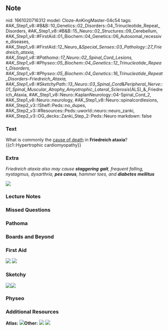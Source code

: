 ## Note
nid: 1661020716312
model: Cloze-AnKingMaster-04c54
tags: #AK_Step1_v8::#B&B::10_Genetics::02_Disorders::04_Trinucleotide_Repeat_Disorders, #AK_Step1_v8::#B&B::15_Neuro::02_Structures::09_Cerebellum, #AK_Step1_v8::#FirstAid::01_Biochem::04_Genetics::06_Autosomal_recessive_diseases, #AK_Step1_v8::#FirstAid::12_Neuro_&_Special_Senses::03_Pathology::27_Friedreich_ataxia, #AK_Step1_v8::#Pathoma::17_Neuro::02_Spinal_Cord_Lesions, #AK_Step1_v8::#Physeo::05_Biochem::04_Genetics::12_Trinucleotide_Repeat_Disorders, #AK_Step1_v8::#Physeo::05_Biochem::04_Genetics::16_Trinucleotide_Repeat_Disorders_-_Friedreich_Ataxia, #AK_Step1_v8::#SketchyPath::13_Neuro::03_Spinal_Cord_&_Peripheral_Nerve::01_Spinal_Muscular_Atrophy_Amyotrophic_Lateral_Sclerosis_(ALS)_&_Friedreich_Ataxia, #AK_Step1_v8::Neuro::KaplanNeurology::04-Spinal_Cord_2, #AK_Step1_v8::Neuro::neurology, #AK_Step1_v8::Neuro::spinalcordlesions, #AK_Step2_v3::!Shelf::Peds::no_dupes, #AK_Step2_v3::#Resources::Peds::uworld::neuro::neuro_zanki, #AK_Step2_v3::OG_decks::Zanki_Step_2::Peds::Neuro
markdown: false

### Text
<div>
  <div>
    What is commonly the <u>cause of death</u> in <b>Friedreich
    ataxia</b>?
  </div>
  <div>
    {{c1::Hypertrophic cardiomyopathy}}
  </div>
</div>

### Extra
<i>Friedreich ataxia also may cause</i> <b style="font-style: 
 italic;">staggering</b> <b style="font-style:
italic;">gait</b><i>, frequent falling, nystagmus, dysarthria,</i>
<b style="font-style: italic;">pes cavus</b><i>, hammer toes,
and</i> <b style="font-style: italic;">diabetes</b> <b style= 
"font-style: italic;">mellitus</b>
<div><img src="Friedreich%20ataxia_1566160514431.png"></div>

### Lecture Notes


### Missed Questions


### Pathoma


### Boards and Beyond


### First Aid
<img src="tmpplUDyq.png"> <img src="tmpmt1mr1.png">

### Sketchy
<img src="FA%20HCM_1566160514431.jpg"><img src= 
"Zoverall%20picture%20(91)_1566160514431.JPG">

### Physeo


### Additional Resources
<b>Atlas:</b> <img src="tmpEPfnrG.png" class=
"resizer"><b>Other:</b> <img src="tmpqv4KhQ.png" class="resizer">
<img src="tmpR7fSIt.png" class="resizer">
